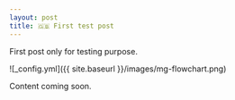 ```yaml
---
layout: post
title: 🇬🇧 First test post
---
```


First post only for testing purpose.

![_config.yml]({{ site.baseurl }}/images/mg-flowchart.png)

Content coming soon.
